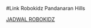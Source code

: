 #Link Robokidz Pandanaran Hills

<p><a href="https://docs.google.com/spreadsheets/d/1M3xuBua9vq5ucaza9joPB01tWvwFFM06aBt79fQ8uPs/edit?gid=0#gid=0">JADWAL ROBOKIDZ</a></p>
